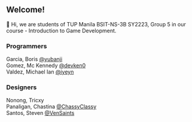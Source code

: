 ## Welcome!

👋 Hi, we are students of TUP Manila BSIT-NS-3B SY2223, Group 5 in our course - Introduction to Game Development.

### Programmers

Garcia, Boris [@yubanji](https://github.com/yubanji)<br>
Gomez, Mc Kennedy [@devken0](https://github.com/devken0)<br>
Valdez, Michael Ian [@iyeyn](https://github.com/iyeyn)<br>

### Designers

Nonong, Tricxy <br>
Panaligan, Chastina [@ChassyClassy](https://github.com/ChassyClassy)<br>
Santos, Steven [@VenSaints](https://github.com/VenSaints)<br>
